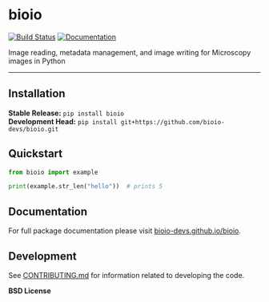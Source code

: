 # bioio

[![Build Status](https://github.com/bioio-devs/bioio/actions/workflows/ci.yml/badge.svg)](https://github.com/bioio-devs/bioio/actions)
[![Documentation](https://github.com/bioio-devs/bioio/actions/workflows/docs.yml/badge.svg)](https://bioio-devs.github.io/bioio)

Image reading, metadata management, and image writing for Microscopy images in Python

---

## Installation

**Stable Release:** `pip install bioio`<br>
**Development Head:** `pip install git+https://github.com/bioio-devs/bioio.git`

## Quickstart

```python
from bioio import example

print(example.str_len("hello"))  # prints 5
```

## Documentation

For full package documentation please visit [bioio-devs.github.io/bioio](https://bioio-devs.github.io/bioio).

## Development

See [CONTRIBUTING.md](CONTRIBUTING.md) for information related to developing the code.

**BSD License**

